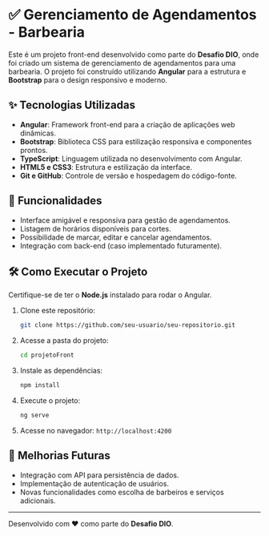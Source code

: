 # ✅ Gerenciamento de Agendamentos - Barbearia

Este é um projeto front-end desenvolvido como parte do **Desafio DIO**, onde foi criado um sistema de gerenciamento de agendamentos para uma barbearia. O projeto foi construído utilizando **Angular** para a estrutura e **Bootstrap** para o design responsivo e moderno.

## ✨ Tecnologias Utilizadas

- **Angular**: Framework front-end para a criação de aplicações web dinâmicas.
- **Bootstrap**: Biblioteca CSS para estilização responsiva e componentes prontos.
- **TypeScript**: Linguagem utilizada no desenvolvimento com Angular.
- **HTML5 e CSS3**: Estrutura e estilização da interface.
- **Git e GitHub**: Controle de versão e hospedagem do código-fonte.

## 🌟 Funcionalidades

- Interface amigável e responsiva para gestão de agendamentos.
- Listagem de horários disponíveis para cortes.
- Possibilidade de marcar, editar e cancelar agendamentos.
- Integração com back-end (caso implementado futuramente).

## 🛠️ Como Executar o Projeto

Certifique-se de ter o **Node.js** instalado para rodar o Angular.

1. Clone este repositório:
   ```sh
   git clone https://github.com/seu-usuario/seu-repositorio.git
   ```

2. Acesse a pasta do projeto:
   ```sh
   cd projetoFront
   ```

3. Instale as dependências:
   ```sh
   npm install
   ```

4. Execute o projeto:
   ```sh
   ng serve
   ```

5. Acesse no navegador: `http://localhost:4200`

## 🌟 Melhorias Futuras
- Integração com API para persistência de dados.
- Implementação de autenticação de usuários.
- Novas funcionalidades como escolha de barbeiros e serviços adicionais.

---

Desenvolvido com ❤️ como parte do **Desafio DIO**.

